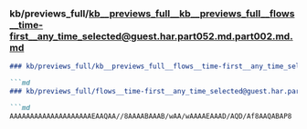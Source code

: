### kb/previews_full/kb__previews_full__kb__previews_full__flows__time-first__any_time_selected@guest.har.part052.md.part002.md.md

```md
### kb/previews_full/kb__previews_full__flows__time-first__any_time_selected@guest.har.part052.md.part002.md

```md
### kb/previews_full/flows__time-first__any_time_selected@guest.har.part052.md (part 002)

```md
AAAAAAAAAAAAAAAAAAAAEAAQAA//8AAAABAAAB/wAA/wAAAAEAAAD/AQD/Af8AAQABAP8
```

```

```

```

